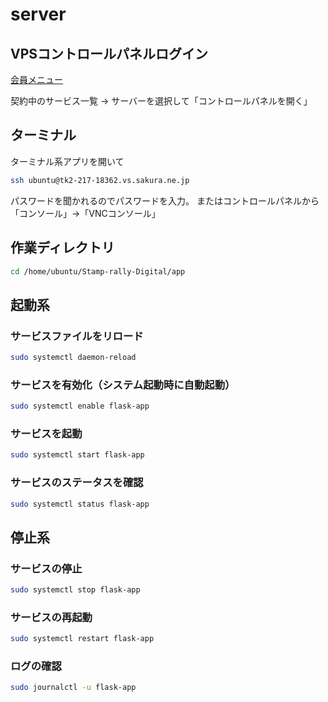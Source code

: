 # server

## VPSコントロールパネルログイン

[会員メニュー](https://secure.sakura.ad.jp/menu/top/)

契約中のサービス一覧 -> サーバーを選択して「コントロールパネルを開く」

## ターミナル

ターミナル系アプリを開いて

```bash
ssh ubuntu@tk2-217-18362.vs.sakura.ne.jp
```

パスワードを聞かれるのでパスワードを入力。
またはコントロールパネルから
「コンソール」->「VNCコンソール」

## 作業ディレクトリ

```bash
cd /home/ubuntu/Stamp-rally-Digital/app
```

## 起動系

### サービスファイルをリロード

```bash
sudo systemctl daemon-reload
```

### サービスを有効化（システム起動時に自動起動）

```bash
sudo systemctl enable flask-app
```

### サービスを起動

```bash
sudo systemctl start flask-app
```

### サービスのステータスを確認

```bash
sudo systemctl status flask-app
```

## 停止系

### サービスの停止

```bash
sudo systemctl stop flask-app
```

### サービスの再起動

```bash
sudo systemctl restart flask-app
```

### ログの確認

```bash
sudo journalctl -u flask-app
```
